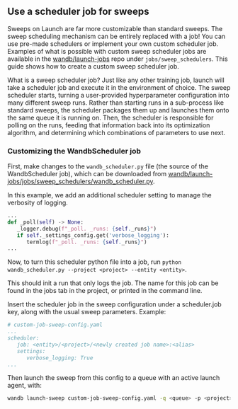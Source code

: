 ## Use a scheduler job for sweeps

Sweeps on Launch are far more customizable than standard sweeps. The sweep scheduling mechanism can be entirely replaced with a job! You can use pre-made schedulers or implement your own custom scheduler job. Examples of what is possible with custom sweep scheduler jobs are available in the [wandb/launch-jobs](https://github.com/wandb/launch-jobs) repo under `jobs/sweep_schedulers`. This guide shows how to create a custom sweep scheduler job. 

What is a sweep scheduler job? Just like any other training job, launch will take a scheduler job and execute it in the environment of choice. The sweep scheduler starts, turning a user-provided hyperparameter configuration into many different sweep runs. Rather than starting runs in a sub-process like standard sweeps, the scheduler packages them up and launches them onto the same queue it is running on. Then, the scheduler is responsible for polling on the runs, feeding that information back into its optimization algorithm, and determining which combinations of parameters to use next.

### Customizing the WandbScheduler job

First, make changes to the `wandb_scheduler.py` file (the source of the WandbScheduler job), which can be downloaded from [wandb/launch-jobs/jobs/sweep_schedulers/wandb_scheduler.py](https://github.com/wandb/launch-jobs/jobs/sweep_schedulers/wandb_scheduler.py).

In this example, we add an additional scheduler setting to manage the verbosity of logging.

```python
...
def _poll(self) -> None:
   _logger.debug(f"_poll. _runs: {self._runs}")
   if self._settings_config.get('verbose_logging'):
      termlog(f"_poll. _runs: {self._runs}")
...
```

Now, to turn this scheduler python file into a job, run `python wandb_scheduler.py --project <project> --entity <entity>`.

This should init a run that only logs the job. The name for this job can be found in the jobs tab in the project, or printed in the command line.

Insert the scheduler job in the sweep configuration under a scheduler.job key, along with the usual sweep parameters. Example:

```yaml
# custom-job-sweep-config.yaml
...
scheduler:
   job: <entity>/<project>/<newly created job name>:<alias>
   settings:
      verbose_logging: True
...
```

Then launch the sweep from this config to a queue with an active launch agent, with: 

```bash
wandb launch-sweep custom-job-sweep-config.yaml -q <queue> -p <project> -e <entity>
```
